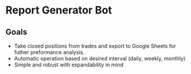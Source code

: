 # Report Generator Bot

## Goals
- Take closed positions from trades and export to Google Sheets for futher preformance analysis.
- Automatic operation based on desired interval (daily, weekly, monthly)
- Simple and robust with expandability in mind

